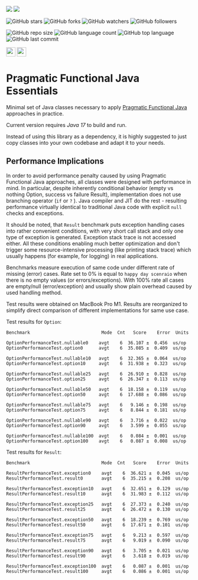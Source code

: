 [![](https://jitpack.io/v/siy/pragmatica.svg)](https://jitpack.io/#siy/pragmatica)
[![](https://jitci.com/gh/siy/pragmatica/svg)](https://jitci.com/gh/siy/pragmatica)

![GitHub stars](https://img.shields.io/github/stars/siy/pragmatica?style=social)
![GitHub forks](https://img.shields.io/github/forks/siy/pragmatica?style=social)
![GitHub watchers](https://img.shields.io/github/watchers/siy/pragmatica?style=social)
![GitHub followers](https://img.shields.io/github/followers/siy?style=social)

![GitHub repo size](https://img.shields.io/github/repo-size/siy/pragmatica?style=plastic)
![GitHub language count](https://img.shields.io/github/languages/count/siy/pragmatica?style=plastic)
![GitHub top language](https://img.shields.io/github/languages/top/siy/pragmatica?style=plastic)
![GitHub last commit](https://img.shields.io/github/last-commit/siy/pragmatica?color=red&style=plastic)

<a href="https://sergiy-yevtushenko.medium.com/"><img src="https://img.shields.io/badge/medium-%2312100E.svg?&style=for-the-badge&logo=medium&logoColor=white" height=25></a>
<a href="https://dev.to/siy"><img src="https://img.shields.io/badge/DEV.TO-%230A0A0A.svg?&style=for-the-badge&logo=dev-dot-to&logoColor=white" height=25></a>

# Pragmatic Functional Java Essentials

Minimal set of Java classes necessary to apply [Pragmatic Functional Java](https://github.com/siy/pragmatica/wiki)
approaches in practice.

Current version requires _Java 17_ to build and run.

Instead of using this library as a dependency, it is highly suggested to just copy classes into your own codebase and
adapt it to your needs.

## Performance Implications

In order to avoid performance penalty caused by using Pragmatic Functional Java approaches, all classes were designed
with performance in mind. In particular, despite inherently conditional behavior (empty vs nothing Option, success vs
failure Result), implementation does not use branching operator (`if` or `?` ). Java compiler and JIT do the rest -
resulting performance virtually identical to traditional Java code with explicit `null` checks and exceptions.

It should be noted, that `Result` benchmark puts exception handling cases into rather convenient conditions, with very
short call stack and only one type of exception is generated. Exception stack trace is not accessed either. All these
conditions enabling much better optimization and don't trigger some resource-intensive processing (like printing stack
trace) which usually happens (for example, for logging) in real applications.

Benchmarks measure execution of same code under different rate of missing (error) cases. Rate set to 0% is equal to
`happy day scenraio` when there is no empty values (or errors/exceptions). With 100% rate all cases are empty/null
(error/exception) and usually show plain overhead caused by used handling method.

Test results were obtained on MacBook Pro M1. Results are reorganized to simplify direct comparison of different
implementations for same use case.

Test results for `Option`:

```
Benchmark                           Mode  Cnt   Score    Error  Units

OptionPerformanceTest.nullable0    avgt    6  36.107 ±  0.456  us/op
OptionPerformanceTest.option0      avgt    6  35.085 ±  0.409  us/op

OptionPerformanceTest.nullable10   avgt    6  32.365 ±  0.064  us/op
OptionPerformanceTest.option10     avgt    6  31.938 ±  0.323  us/op

OptionPerformanceTest.nullable25   avgt    6  26.910 ±  0.828  us/op
OptionPerformanceTest.option25     avgt    6  26.347 ±  0.113  us/op

OptionPerformanceTest.nullable50   avgt    6  18.158 ±  0.119  us/op
OptionPerformanceTest.option50     avgt    6  17.688 ±  0.086  us/op

OptionPerformanceTest.nullable75   avgt    6   9.146 ±  0.198  us/op
OptionPerformanceTest.option75     avgt    6   8.844 ±  0.181  us/op

OptionPerformanceTest.nullable90   avgt    6   3.716 ±  0.022  us/op
OptionPerformanceTest.option90     avgt    6   3.599 ±  0.055  us/op

OptionPerformanceTest.nullable100  avgt    6   0.084 ±  0.001  us/op
OptionPerformanceTest.option100    avgt    6   0.087 ±  0.008  us/op
```

Test results for `Result`:

```
Benchmark                           Mode  Cnt   Score    Error  Units

ResultPerformanceTest.exception0    avgt    6  36.621 ±  0.045  us/op
ResultPerformanceTest.result0       avgt    6  35.215 ±  0.208  us/op

ResultPerformanceTest.exception10   avgt    6  32.651 ±  0.129  us/op
ResultPerformanceTest.result10      avgt    6  31.983 ±  0.112  us/op

ResultPerformanceTest.exception25   avgt    6  27.373 ±  0.240  us/op
ResultPerformanceTest.result25      avgt    6  26.472 ±  0.130  us/op

ResultPerformanceTest.exception50   avgt    6  18.239 ±  0.769  us/op
ResultPerformanceTest.result50      avgt    6  17.671 ±  0.101  us/op

ResultPerformanceTest.exception75   avgt    6   9.213 ±  0.597  us/op
ResultPerformanceTest.result75      avgt    6   9.019 ±  0.090  us/op

ResultPerformanceTest.exception90   avgt    6   3.705 ±  0.021  us/op
ResultPerformanceTest.result90      avgt    6   3.618 ±  0.019  us/op

ResultPerformanceTest.exception100  avgt    6   0.087 ±  0.001  us/op
ResultPerformanceTest.result100     avgt    6   0.086 ±  0.001  us/op
```
